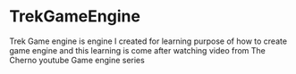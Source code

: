 # TrekGameEngine
Trek Game engine is engine I created for learning purpose of how to create game engine and this learning is come after watching video from The Cherno youtube Game engine series

